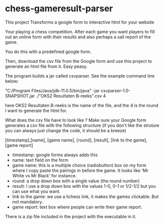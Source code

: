 # chess-gameresult-parser
This project Transforms a google form to interactive html for your website


Your playing a chess competition. After each game you want players to fill out an online form with their results
and also perhaps a sall report of the game.

You do this with a predefined google form.

Then, download the csv file from the Google form and use this project to generate an html file from it.
Easy peasy.

The program builds a jar called csvparser. See the example command line below:

"C:/Program Files/Java/jdk-11.0.5/bin/java" -jar csvparser-1.0-SNAPSHOT.jar ./"OKS2 Resultaten B-reeks".csv 4

here OKS2 Resultaten B-reeks is the name of the file, and the 4 is the round I want to generate the html for.


What does the csv file have to look like ? 
Make sure your Google form generates a csv file with the following structure (if you don't like the struture you can always just change the code, it should be a breeze)

[timestamp],[name], [game name], [round], [result], [link to the game], [game report]

* timestamp: google forms always adds this
* name: text field on the form
* game name: this is a multiple choice (radiobutton) box on my form where I copy paste the pairings in before the game. It looks like 'Mr White vs Mr Black' for instance. 
* round: a drop down box with a single value (the round number)
* result: I use a drop down box with the values 1-0, 0-1 or 1/2-1/2 but you can use what you want.
* link to the game: we use a lichess link, it makes the games clickable. But not mandatory.
* game report: text box where people can write their game report.

There is a zip file included in the project with the executable in it.
